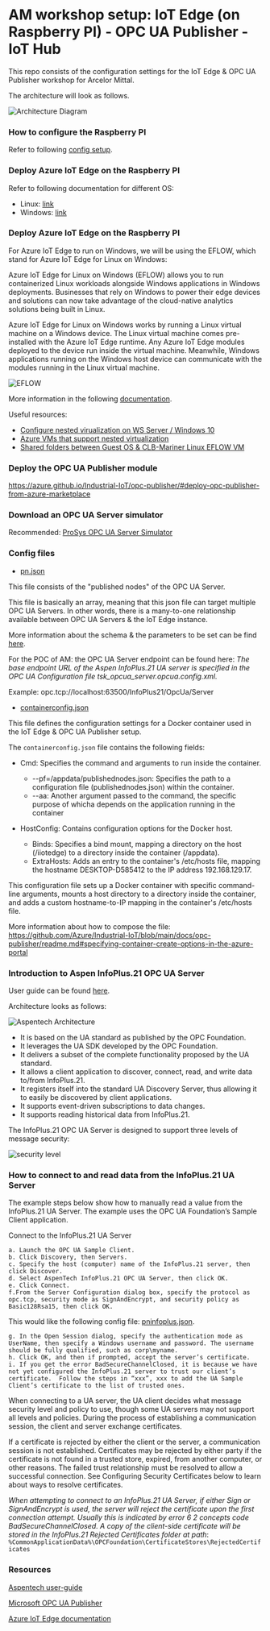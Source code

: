 # AM workshop setup: IoT Edge (on Raspberry PI) - OPC UA Publisher - IoT Hub

This repo consists of the configuration settings for the IoT Edge &amp; OPC UA Publisher workshop for Arcelor Mittal.

The architecture will look as follows.

![Architecture Diagram](./imgs/architecture.png)

### How to configure the Raspberry PI

Refer to following [config setup](./config-files/set-up-rpi.md).

### Deploy Azure IoT Edge on the Raspberry PI

Refer to following documentation for different OS:
* Linux: [link](https://learn.microsoft.com/en-us/azure/iot-edge/how-to-provision-single-device-linux-symmetric?view=iotedge-1.5&tabs=azure-portal%2Cubuntu)
* Windows: [link](https://learn.microsoft.com/en-us/azure/iot-edge/how-to-provision-single-device-linux-on-windows-symmetric?view=iotedge-1.5&tabs=azure-portal)

### Deploy Azure IoT Edge on the Raspberry PI

For Azure IoT Edge to run on Windows, we will be using the EFLOW, which stand for Azure IoT Edge for Linux on Windows:

Azure IoT Edge for Linux on Windows (EFLOW) allows you to run containerized Linux workloads alongside Windows applications in Windows deployments. Businesses that rely on Windows to power their edge devices and solutions can now take advantage of the cloud-native analytics solutions being built in Linux.

Azure IoT Edge for Linux on Windows works by running a Linux virtual machine on a Windows device. The Linux virtual machine comes pre-installed with the Azure IoT Edge runtime. Any Azure IoT Edge modules deployed to the device run inside the virtual machine. Meanwhile, Windows applications running on the Windows host device can communicate with the modules running in the Linux virtual machine.

![EFLOW](./imgs/EFLOW.png)

More information in the following [documentation](https://learn.microsoft.com/en-us/azure/iot-edge/iot-edge-for-linux-on-windows?view=iotedge-1.5).

Useful resources:
* [Configure nested virualization on WS Server / Windows 10](https://techcommunity.microsoft.com/blog/itopstalkblog/how-to-setup-nested-virtualization-for-azure-vmvhd/1115338)
* [Azure VMs that support nested virtualization](https://www.markou.me/2020/05/which-azure-vm-sizes-support-nested-virtualization/)
* [Shared folders between Guest OS & CLB-Mariner Linux EFLOW VM](https://learn.microsoft.com/en-us/azure/iot-edge/how-to-share-windows-folder-to-vm?view=iotedge-1.5)


### Deploy the OPC UA Publisher module

https://azure.github.io/Industrial-IoT/opc-publisher/#deploy-opc-publisher-from-azure-marketplace

### Download an OPC UA Server simulator

Recommended: [ProSys OPC UA Server Simulator](https://prosysopc.com/products/opc-ua-simulation-server/)

### Config files

* [pn.json](./config-files/pn.json)

This file consists of the "published nodes" of the OPC UA Server. 

This file is basically an array, meaning that this json file can target multiple OPC UA Servers. In other words, there is a many-to-one relationship available between OPC UA Servers & the IoT Edge instance.

More information about the schema & the parameters to be set can be find [here](https://github.com/Azure/Industrial-IoT/blob/main/docs/opc-publisher/readme.md#configuration-schema).

For the POC of AM: the OPC UA Server endpoint can be found here: *The base endpoint URL of the Aspen InfoPlus.21 UA server is specified in the 
OPC UA Configuration file tsk_opcua_server.opcua.config.xml.*

Example: opc.tcp://localhost:63500/InfoPlus21/OpcUa/Server

* [containerconfig.json](./config-files/containerconfig.json)

This file defines the configuration settings for a Docker container used in the IoT Edge & OPC UA Publisher setup.

The `containerconfig.json` file contains the following fields:

* Cmd: Specifies the command and arguments to run inside the container.
    * --pf=/appdata/publishednodes.json: Specifies the path to a configuration file (publishednodes.json) within the container.
    * --aa: Another argument passed to the command, the specific purpose of whicha depends on the application running in the container

* HostConfig: Contains configuration options for the Docker host.
    * Binds: Specifies a bind mount, mapping a directory on the host (/iiotedge) to a directory inside the container (/appdata).
    * ExtraHosts: Adds an entry to the container's /etc/hosts file, mapping the hostname DESKTOP-D585412 to the IP address 192.168.129.17.

This configuration file sets up a Docker container with specific command-line arguments, mounts a host directory to a directory inside the container, and adds a custom hostname-to-IP mapping in the container's /etc/hosts file.

More information about how to compose the file: https://github.com/Azure/Industrial-IoT/blob/main/docs/opc-publisher/readme.md#specifying-container-create-options-in-the-azure-portal

### Introduction to Aspen InfoPlus.21 OPC UA Server

User guide can be found [here](./user-guide/AspenIP21OPCUAServer-V14_3-Usr.pdf).

Architecture looks as follows:

![Aspentech Architecture](./imgs/aspen-arch.png)

* It is based on the UA standard as published by the OPC Foundation. 
* It leverages the UA SDK developed by the OPC Foundation. 
* It delivers a subset of the complete functionality proposed by the UA  standard. 
* It allows a client application to discover, connect, read, and write data to/from InfoPlus.21. 
* It registers itself into the standard UA Discovery Server, thus allowing it to easily be discovered by client applications. 
* It supports event-driven subscriptions to data changes. 
* It supports reading historical data from InfoPlus.21. 

The InfoPlus.21 OPC UA Server is designed to support three levels of message security: 

![security level](./imgs/aspentech-sec.png)

### How to connect to and read data from the InfoPlus.21 UA Server

The example steps below show how to manually read a value from the 
InfoPlus.21 UA Server. The example uses the OPC UA Foundation’s Sample 
Client application. 

Connect to the InfoPlus.21 UA Server 

    a. Launch the OPC UA Sample Client. 
    b. Click Discovery, then Servers. 
    c. Specify the host (computer) name of the InfoPlus.21 server, then click Discover. 
    d. Select AspenTech InfoPlus.21 OPC UA Server, then click OK.
    e. Click Connect. 
    f.From the Server Configuration dialog box, specify the protocol as opc.tcp, security mode as SignAndEncrypt, and security policy as Basic128Rsa15, then click OK. 

This would like the following config file: [pninfoplus.json](./config-files/pninfoplus.json).

    g. In the Open Session dialog, specify the authentication mode as UserName, then specify a Windows username and password. The username should be fully qualified, such as corp\myname. 
    h. Click OK, and then if prompted, accept the server’s certificate. 
    i. If you get the error BadSecureChannelClosed, it is because we have not yet configured the InfoPlus.21 server to trust our client’s certificate.  Follow the steps in “xxx”, xxx to add the UA Sample Client’s certificate to the list of trusted ones.

 When connecting to a UA server, the UA client decides what message security level and policy to use, though some UA servers may not support all levels and policies. During the process of establishing a communication session, the client and server exchange certificates. 

If a certificate is rejected by either the client or the server, a communication session is not established. Certificates may be rejected by either party if the certificate is not found in a trusted store, expired, from another computer, or other reasons. The failed trust relationship must be resolved to allow a successful connection. See Configuring Security Certificates below to learn about ways to resolve certificates. 

*When attempting to connect to an InfoPlus.21 UA Server, if either Sign or SignAndEncrypt is used, the server will reject the certificate upon the first connection attempt. Usually this is indicated by error 6 2 concepts code BadSecureChannelClosed. A copy of the client-side certificate will be stored in the InfoPlus.21 Rejected Certificates folder at path*: ``` %CommonApplicationData%\OPCFoundation\CertificateStores\RejectedCertificates ```

### Resources

[Aspentech user-guide](./user-guide/AspenIP21OPCUAServer-V14_3-Usr.pdf)

[Microsoft OPC UA Publisher](https://github.com/Azure/Industrial-IoT/blob/main/docs/opc-publisher/readme.md)

[Azure IoT Edge documentation](./user-guide/azure-iot-edge-iotedge-1.5.pdf)

